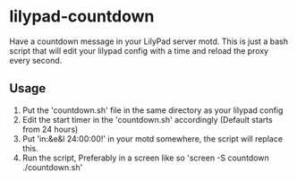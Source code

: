 # lilypad-countdown

Have a countdown message in your LilyPad server motd.
This is just a bash script that will edit your lilypad config with a time and reload the proxy every second.

## Usage

1. Put the 'countdown.sh' file in the same directory as your lilypad config
2. Edit the start timer in the 'countdown.sh' accordingly (Default starts from 24 hours)
3. Put 'in:&e&l 24:00:00!' in your motd somewhere, the script will replace this.
4. Run the script, Preferably in a screen like so 'screen -S countdown ./countdown.sh'

